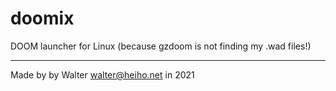 doomix
======

DOOM launcher for Linux (because gzdoom is not finding my .wad files!)




- - - 
Made by by Walter <walter@heiho.net> in 2021

